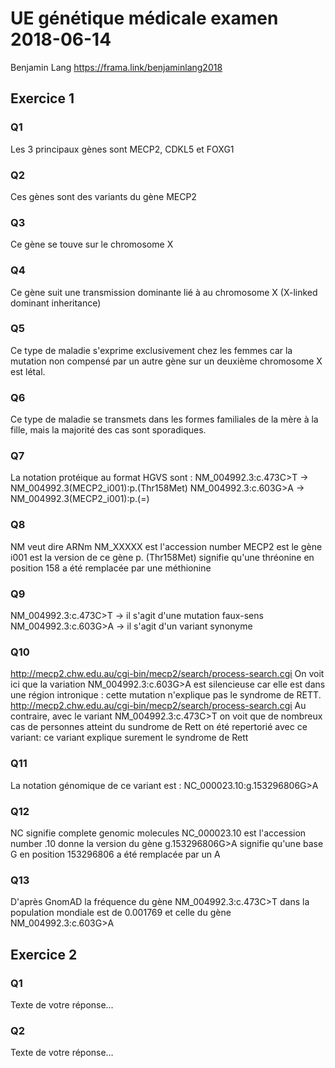 # UE génétique médicale examen 2018-06-14
Benjamin Lang
https://frama.link/benjaminlang2018
## Exercice 1
### Q1
Les 3 principaux gènes sont MECP2, CDKL5 et FOXG1 
### Q2
Ces gènes sont des variants du gène MECP2
### Q3
Ce gène se touve sur le chromosome X
### Q4
Ce gène suit une transmission dominante lié à au chromosome X (X-linked dominant inheritance)
### Q5
Ce type de maladie s'exprime exclusivement chez les femmes car la mutation non compensé par un autre gène sur un deuxième chromosome X est létal.
### Q6
Ce type de maladie se transmets dans les formes familiales de la mère à la fille, mais la majorité des cas sont sporadiques.
### Q7
La notation protéique au format HGVS sont :
NM_004992.3:c.473C>T -> NM_004992.3(MECP2_i001):p.(Thr158Met)
NM_004992.3:c.603G>A -> NM_004992.3(MECP2_i001):p.(=)
### Q8
NM veut dire ARNm
NM_XXXXX est l'accession number
MECP2 est le gène 
i001 est la version de ce gène 
p. (Thr158Met) signifie qu'une thréonine en position 158 a été remplacée par une méthionine
### Q9
NM_004992.3:c.473C>T -> il s'agit d'une mutation faux-sens
NM_004992.3:c.603G>A -> il s'agit d'un variant synonyme
### Q10
http://mecp2.chw.edu.au/cgi-bin/mecp2/search/process-search.cgi
On voit ici que la variation NM_004992.3:c.603G>A est silencieuse car elle est dans une région intronique : cette mutation n'explique pas le syndrome de RETT.
http://mecp2.chw.edu.au/cgi-bin/mecp2/search/process-search.cgi
Au contraire, avec le variant NM_004992.3:c.473C>T on voit que de nombreux cas de personnes atteint du sundrome de Rett on été repertorié avec ce variant: ce variant explique surement le syndrome de Rett
### Q11
La notation génomique de ce variant est : NC_000023.10:g.153296806G>A
### Q12
NC signifie complete genomic molecules
NC_000023.10 est l'accession number
.10 donne la version du gène
g.153296806G>A signifie qu'une base G en position 153296806 a été remplacée par un A
### Q13
D'après GnomAD la fréquence du gène NM_004992.3:c.473C>T dans la population mondiale est de	0.001769 et celle du gène NM_004992.3:c.603G>A


## Exercice 2
### Q1
Texte de votre réponse…
### Q2
Texte de votre réponse…
